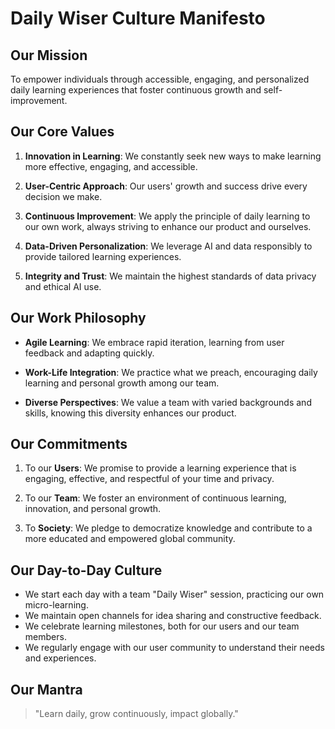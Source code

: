 # Daily Wiser Culture Manifesto

## Our Mission

To empower individuals through accessible, engaging, and personalized daily learning experiences that foster continuous growth and self-improvement.

## Our Core Values

1. **Innovation in Learning**: We constantly seek new ways to make learning more effective, engaging, and accessible.

2. **User-Centric Approach**: Our users' growth and success drive every decision we make.

3. **Continuous Improvement**: We apply the principle of daily learning to our own work, always striving to enhance our product and ourselves.

4. **Data-Driven Personalization**: We leverage AI and data responsibly to provide tailored learning experiences.

5. **Integrity and Trust**: We maintain the highest standards of data privacy and ethical AI use.

## Our Work Philosophy

- **Agile Learning**: We embrace rapid iteration, learning from user feedback and adapting quickly.

- **Work-Life Integration**: We practice what we preach, encouraging daily learning and personal growth among our team.

- **Diverse Perspectives**: We value a team with varied backgrounds and skills, knowing this diversity enhances our product.

## Our Commitments

1. To our **Users**: We promise to provide a learning experience that is engaging, effective, and respectful of your time and privacy.

2. To our **Team**: We foster an environment of continuous learning, innovation, and personal growth.

3. To **Society**: We pledge to democratize knowledge and contribute to a more educated and empowered global community.

## Our Day-to-Day Culture

- We start each day with a team "Daily Wiser" session, practicing our own micro-learning.
- We maintain open channels for idea sharing and constructive feedback.
- We celebrate learning milestones, both for our users and our team members.
- We regularly engage with our user community to understand their needs and experiences.

## Our Mantra

> "Learn daily, grow continuously, impact globally."